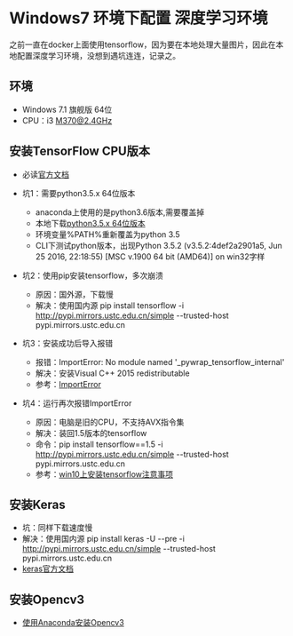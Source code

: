 # Windows7 环境下配置 深度学习环境

之前一直在docker上面使用tensorflow，因为要在本地处理大量图片，因此在本地配置深度学习环境，没想到遇坑连连，记录之。

## 环境
- Windows 7.1 旗舰版 64位
- CPU：i3 M370@2.4GHz

## 安装TensorFlow CPU版本

- 必读[官方文档](https://www.tensorflow.org/install/install_windows#CommonInstallationProblems)

- 坑1：需要python3.5.x 64位版本
    + anaconda上使用的是python3.6版本,需要覆盖掉
    + 本地下载[python3.5.x 64位版本](https://www.python.org/downloads/release/python-352/)
    + 环境变量%PATH%重新覆盖为python 3.5
    + CLI下测试python版本，出现Python 3.5.2 (v3.5.2:4def2a2901a5, Jun 25 2016, 22:18:55) [MSC v.1900 64 bit (AMD64)] on win32字样

- 坑2：使用pip安装tensorflow，多次崩溃
    + 原因：国外源，下载慢
    + 解决：使用国内源 pip install tensorflow -i http://pypi.mirrors.ustc.edu.cn/simple --trusted-host pypi.mirrors.ustc.edu.cn

- 坑3：安装成功后导入报错
    + 报错：ImportError: No module named '_pywrap_tensorflow_internal'
    + 解决：安装Visual C++ 2015 redistributable
    + 参考：[ImportError](https://www.youtube.com/watch?v=Zgw--A7tOk4)

- 坑4：运行再次报错ImportError
    + 原因：电脑是旧的CPU，不支持AVX指令集
    + 解决：装回1.5版本的tensorflow
    + 命令：pip install tensorflow==1.5 -i http://pypi.mirrors.ustc.edu.cn/simple --trusted-host pypi.mirrors.ustc.edu.cn
    + 参考：[win10上安装tensorflow注意事项](http://blog.csdn.net/bianjun1075/article/details/60478487)

## 安装Keras

- 坑：同样下载速度慢
- 解决：使用国内源 pip install keras -U --pre -i http://pypi.mirrors.ustc.edu.cn/simple --trusted-host pypi.mirrors.ustc.edu.cn
- [keras官方文档](https://keras-cn.readthedocs.io/en/latest/for_beginners/keras_windows/)

## 安装Opencv3

- [使用Anaconda安装Opencv3](https://github.com/twtrubiks/FaceDetect/tree/master/How%20Easy%20Install%20OpenCV%20%20for%20Python%20use%20Anaconda)




